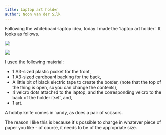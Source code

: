 ```yaml
---
title: Laptop art holder
author: Noon van der Silk
---
```


Following the whiteboard-laptop idea, today I made the 'laptop art holder'. It
looks as follows.

![](/images/laptop-art-holder-2.JPG)

![](/images/laptop-art-holder-4.JPG)

I used the following material:

  - 1 A3-sized plastic pocket for the front,
  - 1 A3-sized cardboard backing for the back,
  - A little bit of black electric tape to create the border, (note that the top of the thing is open, so you can change the contents),
  - 4 velcro dots attached to the laptop, and the corresponding velcro to the back of the holder itself, and,
  - 1 art.

A hobby knife comes in handy, as does a pair of scissors.

The reason I like this is because it's possible to change in whatever piece of
paper you like - of course, it needs to be of the appropriate size. 
